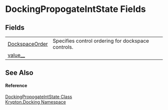 # DockingPropogateIntState Fields




## Fields
<table>
<tr>
<td><a href="e84d3e1a-0094-2cb2-7cc1-66aa92c9fa32.md">DockspaceOrder</a></td>
<td>Specifies control ordering for dockspace controls.</td></tr>
<tr>
<td><a href="a0be6200-6fe3-681d-2f27-1b312f4aa727.md">value__</a></td>
<td> </td></tr>
</table>

## See Also


#### Reference
<a href="e9939020-b5e3-833c-d17a-85e3c8599991.md">DockingPropogateIntState Class</a>  
<a href="98399376-cf41-9454-4b4d-4fab2ca20bc7.md">Krypton.Docking Namespace</a>  
